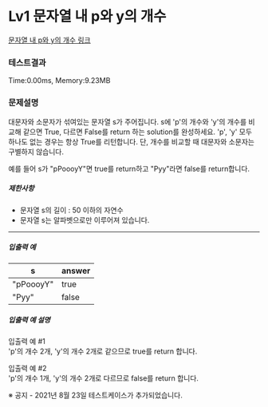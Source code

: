 # Lv1 문자열 내 p와 y의 개수
 [문자열 내 p와 y의 개수 링크]("https://school.programmers.co.kr/learn/courses/30/lessons/12916")

### 테스트결과
 Time:0.00ms, Memory:9.23MB

### 문제설명
<p>대문자와 소문자가 섞여있는 문자열 s가 주어집니다. s에 'p'의 개수와 'y'의 개수를 비교해 같으면 True, 다르면 False를 return 하는 solution를 완성하세요. 'p', 'y' 모두 하나도 없는 경우는 항상 True를 리턴합니다. 단, 개수를 비교할 때 대문자와 소문자는 구별하지 않습니다.</p>

<p>예를 들어 s가 "pPoooyY"면 true를 return하고 "Pyy"라면 false를 return합니다.</p>

<h5>제한사항</h5>

<ul>
    <li>문자열 s의 길이 : 50 이하의 자연수</li>
    <li>문자열 s는 알파벳으로만 이루어져 있습니다.</li>
</ul>

<hr>

<h5>입출력 예</h5>
<table class="table">
<thead><tr>
    <th>s</th>
    <th>answer</th>
</tr>
</thead>
<tbody><tr>
    <td>"pPoooyY"</td>
    <td>true</td>
</tr>
<tr>
    <td>"Pyy"</td>
    <td>false</td>
</tr>
</tbody>
</table>
<h5>입출력 예 설명</h5>

<p>입출력 예 #1<br>
'p'의 개수 2개, 'y'의 개수 2개로 같으므로 true를 return 합니다.</p>

<p>입출력 예 #2<br>
'p'의 개수 1개, 'y'의 개수 2개로 다르므로 false를 return 합니다.</p>

<p>※ 공지 - 2021년 8월 23일 테스트케이스가 추가되었습니다.</p>
